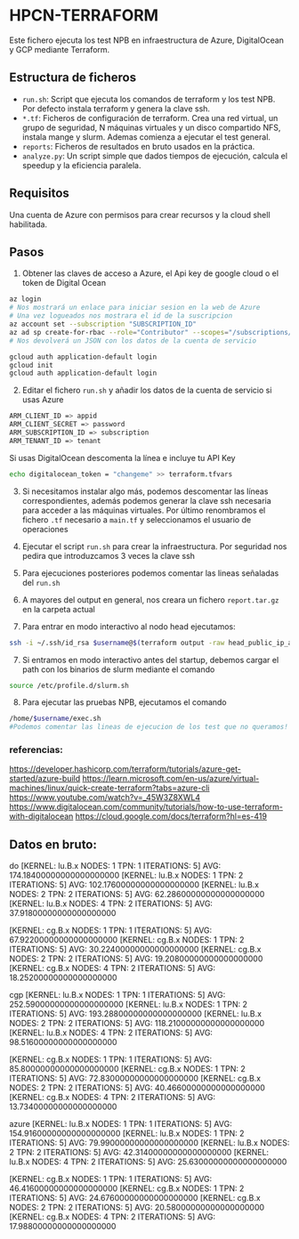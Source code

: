 # HPCN-TERRAFORM

Este fichero ejecuta los test NPB en infraestructura de Azure, DigitalOcean y GCP mediante Terraform.

## Estructura de ficheros

- `run.sh`: Script que ejecuta los comandos de terraform y los test NPB. Por defecto instala terraform y genera la clave ssh.
- `*.tf`: Ficheros de configuración de terraform. Crea una red virtual, un grupo de seguridad, N máquinas virtuales y un disco compartido NFS, instala mange y slurm. Ademas comienza a ejecutar el test general.
- `reports`: Ficheros de resultados en bruto usados en la práctica.
- `analyze.py`: Un script simple que dados tiempos de ejecución, calcula el speedup y la eficiencia paralela.

## Requisitos

Una cuenta de Azure con permisos para crear recursos y la cloud shell habilitada.

## Pasos

1. Obtener las claves de acceso a Azure, el Api key de google cloud o el token de Digital Ocean

```bash
az login
# Nos mostrará un enlace para iniciar sesion en la web de Azure
# Una vez logueados nos mostrara el id de la suscripcion
az account set --subscription "SUBSCRIPTION_ID"
az ad sp create-for-rbac --role="Contributor" --scopes="/subscriptions/SUBSCRIPTION_ID"
# Nos devolverá un JSON con los datos de la cuenta de servicio
```
```bash
gcloud auth application-default login
gcloud init
gcloud auth application-default login
```

2. Editar el fichero `run.sh` y añadir los datos de la cuenta de servicio si usas Azure

```bash
ARM_CLIENT_ID => appid
ARM_CLIENT_SECRET => password
ARM_SUBSCRIPTION_ID => subscription
ARM_TENANT_ID => tenant
```

Si usas DigitalOcean descomenta la línea e incluye tu API Key

```bash
echo digitalocean_token = "changeme" >> terraform.tfvars
```

3. Si necesitamos instalar algo más, podemos descomentar las líneas correspondientes, además
podemos generar la clave ssh necesaria para acceder a las máquinas virtuales. Por último renombramos
el fichero `.tf` necesario a `main.tf` y seleccionamos el usuario de operaciones

4. Ejecutar el script `run.sh` para crear la infraestructura.
Por seguridad nos pedira que introduzcamos 3 veces la clave ssh

5. Para ejecuciones posteriores podemos comentar las lineas señaladas del `run.sh`

6. A mayores del output en general, nos creara un fichero `report.tar.gz` en la carpeta actual

7. Para entrar en modo interactivo al nodo head ejecutamos:

```bash
ssh -i ~/.ssh/id_rsa $username@$(terraform output -raw head_public_ip_address)
```

7. Si entramos en modo interactivo antes del startup, debemos cargar el path con los binarios de slurm mediante el comando

```bash
source /etc/profile.d/slurm.sh
```

8. Para ejecutar las pruebas NPB, ejecutamos el comando

```bash
/home/$username/exec.sh
#Podemos comentar las lineas de ejecucion de los test que no queramos!
```

### referencias:
https://developer.hashicorp.com/terraform/tutorials/azure-get-started/azure-build
https://learn.microsoft.com/en-us/azure/virtual-machines/linux/quick-create-terraform?tabs=azure-cli
https://www.youtube.com/watch?v=_45W3Z8XWL4
https://www.digitalocean.com/community/tutorials/how-to-use-terraform-with-digitalocean
https://cloud.google.com/docs/terraform?hl=es-419

## Datos en bruto:

do
[KERNEL: lu.B.x NODES: 1 TPN: 1 ITERATIONS: 5] AVG: 174.18400000000000000000
[KERNEL: lu.B.x NODES: 1 TPN: 2 ITERATIONS: 5] AVG: 102.17600000000000000000
[KERNEL: lu.B.x NODES: 2 TPN: 2 ITERATIONS: 5] AVG: 62.28600000000000000000
[KERNEL: lu.B.x NODES: 4 TPN: 2 ITERATIONS: 5] AVG: 37.91800000000000000000

[KERNEL: cg.B.x NODES: 1 TPN: 1 ITERATIONS: 5] AVG: 67.92200000000000000000
[KERNEL: cg.B.x NODES: 1 TPN: 2 ITERATIONS: 5] AVG: 30.22400000000000000000
[KERNEL: cg.B.x NODES: 2 TPN: 2 ITERATIONS: 5] AVG: 19.20800000000000000000
[KERNEL: cg.B.x NODES: 4 TPN: 2 ITERATIONS: 5] AVG: 18.25200000000000000000

cgp
[KERNEL: lu.B.x NODES: 1 TPN: 1 ITERATIONS: 5] AVG: 252.59000000000000000000
[KERNEL: lu.B.x NODES: 1 TPN: 2 ITERATIONS: 5] AVG: 193.28800000000000000000
[KERNEL: lu.B.x NODES: 2 TPN: 2 ITERATIONS: 5] AVG: 118.21000000000000000000
[KERNEL: lu.B.x NODES: 4 TPN: 2 ITERATIONS: 5] AVG: 98.51600000000000000000

[KERNEL: cg.B.x NODES: 1 TPN: 1 ITERATIONS: 5] AVG: 85.80000000000000000000
[KERNEL: cg.B.x NODES: 1 TPN: 2 ITERATIONS: 5] AVG: 72.83000000000000000000
[KERNEL: cg.B.x NODES: 2 TPN: 2 ITERATIONS: 5] AVG: 40.46600000000000000000
[KERNEL: cg.B.x NODES: 4 TPN: 2 ITERATIONS: 5] AVG: 13.73400000000000000000

azure
[KERNEL: lu.B.x NODES: 1 TPN: 1 ITERATIONS: 5] AVG: 154.91600000000000000000
[KERNEL: lu.B.x NODES: 1 TPN: 2 ITERATIONS: 5] AVG: 79.99000000000000000000
[KERNEL: lu.B.x NODES: 2 TPN: 2 ITERATIONS: 5] AVG: 42.31400000000000000000
[KERNEL: lu.B.x NODES: 4 TPN: 2 ITERATIONS: 5] AVG: 25.63000000000000000000

[KERNEL: cg.B.x NODES: 1 TPN: 1 ITERATIONS: 5] AVG: 46.41600000000000000000
[KERNEL: cg.B.x NODES: 1 TPN: 2 ITERATIONS: 5] AVG: 24.67600000000000000000
[KERNEL: cg.B.x NODES: 2 TPN: 2 ITERATIONS: 5] AVG: 20.58000000000000000000
[KERNEL: cg.B.x NODES: 4 TPN: 2 ITERATIONS: 5] AVG: 17.98800000000000000000


